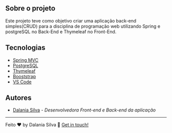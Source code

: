 
## Sobre o projeto

Este projeto teve como objetivo criar uma aplicação back-end simples(CRUD) para a disciplina de programação web utilizando Spring e postgreSQL no Back-End e Thymeleaf no Front-End.

## Tecnologias


* [Spring MVC](https://spring.io/guides/gs/serving-web-content/)
* [PostgreSQL](https://www.jetbrains.com/datagrip/features/?source=google&medium=cpc&campaign=15034928143&gclid=Cj0KCQiA95aRBhCsARIsAC2xvfw6h4l_IdvYIBd1VzUGSMHb2X83Zr75yi8vs9CcY9TmMZEWHJzlRtwaAkezEALw_wcB) 
* [Thymeleaf](https://www.thymeleaf.org//) 
* [Booststrap](https://getbootstrap.com/docs/4.0/getting-started/introduction/) 
* [VS Code](https://code.visualstudio.com/) 




##  Autores
* [Dalania Silva](https://github.com/linkParaPerfil) - *Desenvolvedora Front-end e Back-end da aplicação*  


---

Feito ♥ by Dalania Silva :wave: [Get in touch!](https://www.linkedin.com/in/dalania-silva-851107175/)
